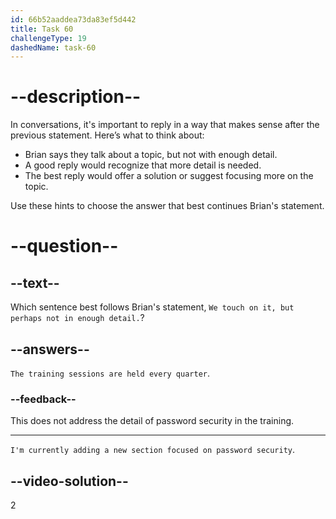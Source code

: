 ```yaml
---
id: 66b52aaddea73da83ef5d442
title: Task 60
challengeType: 19
dashedName: task-60
---
```


<!--
AUDIO REFERENCE:
Anna: It concerns me that some employees might not be using strong passwords. Do we cover this in our training?

Brian: We touch on it, but perhaps not in enough detail.
-->

# --description--

In conversations, it's important to reply in a way that makes sense after the previous statement. Here’s what to think about:

- Brian says they talk about a topic, but not with enough detail.   
- A good reply would recognize that more detail is needed.
- The best reply would offer a solution or suggest focusing more on the topic.

Use these hints to choose the answer that best continues Brian's statement.

# --question--

## --text--

Which sentence best follows Brian's statement, `We touch on it, but perhaps not in enough detail.`?

## --answers--

`The training sessions are held every quarter`.

### --feedback--

This does not address the detail of password security in the training.

---

`I'm currently adding a new section focused on password security`.

## --video-solution--

2
